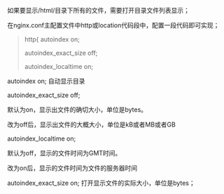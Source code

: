 如果要显示/html/目录下所有的文件，需要打开目录文件列表显示；

在nginx.conf主配置文件中http或location代码段中，配置一段代码即可实现；
> 	http{
> 	autoindex on;
> 	
> 	autoindex_exact_size off;
> 	
> 	autoindex_localtime on;


autoindex on; 自动显示目录

autoindex_exact_size off;

默认为on，显示出文件的确切大小，单位是bytes。

改为off后，显示出文件的大概大小，单位是kB或者MB或者GB

autoindex_localtime on;

默认为off，显示的文件时间为GMT时间。

改为on后，显示的文件时间为文件的服务器时间

autoindex_exact_size on; 打开显示文件的实际大小，单位是bytes； 